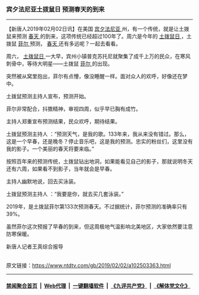 ### 宾夕法尼亚土拨鼠日 预测春天的到来
------------------------

<div class="post_content">
 <p>
  【新唐人2019年02月02日讯】在美国
  <a href="https://www.ntdtv.com/gb/宾夕法尼亚.htm">
   宾夕法尼亚
  </a>
  州，有一个传统，就是让土拨鼠来预测
  <a href="https://www.ntdtv.com/gb/春天.htm">
   春天
  </a>
  的到来，这项传统已经超过100年了。周六是今年的
  <a href="https://www.ntdtv.com/gb/土拨鼠日.htm">
   土拨鼠日
  </a>
  ，土拨鼠
  <a href="https://www.ntdtv.com/gb/菲尔.htm">
   菲尔
  </a>
  预测，
  <a href="https://www.ntdtv.com/gb/春天.htm">
   春天
  </a>
  还有多远呢？一起去看看。
 </p>
 <p>
  周六，
  <a href="https://www.ntdtv.com/gb/土拨鼠日.htm">
   土拨鼠日
  </a>
  一大早，宾州小镇普克苏托尼就聚集了成千上万的民众，在寒风刺骨中，等待大明星——土拨鼠
  <a href="https://www.ntdtv.com/gb/菲尔.htm">
   菲尔
  </a>
  的出现。
 </p>
 <p>
  突然被从窝里抱出，菲尔有点懵，像没睡醒一样。面对众人的欢呼，好像还在梦中。
 </p>
 <p>
  土拨鼠预测主持人宣布，预测开始。
 </p>
 <p>
  菲尔非常配合，抖擞精神，审视四周，似乎早已胸有成竹。
 </p>
 <p>
  主持人郑重宣布预测结果，民众欢呼，期待结果。
 </p>
 <p>
  土拨鼠预测主持人 ：“预测天气，是我的歌。133年来，我从来没有错过。那么，这是一个早春，还是晚冬？停止音乐吧，这是我的预测。忠实的粉丝们，这里没有我的影子。一个美丽的春天将要来临。”
 </p>
 <p>
  按照百年来的预测传统，土拨鼠钻出地洞，如果能看见自己的影子，那就说明冬天还有六周，如果看不到影子，当年就会是早春。
 </p>
 <p>
  主持人幽默地说，回去买泳装。
 </p>
 <p>
  土拨鼠预测主持人 ：“我要是你，就去买几套泳装。”
 </p>
 <p>
  2019年，是土拨鼠菲尔第133次预测春天。不过据统计，菲尔预测的准确率只有39%。
 </p>
 <p>
  虽然菲尔这次预报了早春的到来，但这周极地气温影响北美地区，大家依然要注意防寒保暖。
 </p>
 <p>
  新唐人记者王真综合报导
 </p>
 <div class="single_ad">
 </div>
</div>

<br/>原文链接：https://www.ntdtv.com/gb/2019/02/02/a102503363.html


------------------------
#### [禁闻聚合首页](https://github.com/gfw-breaker/banned-news/blob/master/README.md) &nbsp;|&nbsp; [Web代理](https://github.com/gfw-breaker/open-proxy/blob/master/README.md) &nbsp;|&nbsp; [一键翻墙软件](https://github.com/gfw-breaker/nogfw/blob/master/README.md) &nbsp;|&nbsp; [《九评共产党》](https://github.com/gfw-breaker/9ping.md/blob/master/README.md#九评之一评共产党是什么) &nbsp;|&nbsp; [《解体党文化》](https://github.com/gfw-breaker/jtdwh.md/blob/master/README.md#绪论)